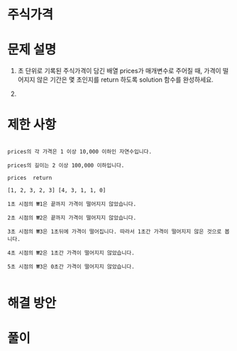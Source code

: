 # 주식가격

# 문제 설명

1. 초 단위로 기록된 주식가격이 담긴 배열 prices가 매개변수로 주어질 때, 가격이 떨어지지 않은 기간은 몇 초인지를 return 하도록 solution 함수를 완성하세요.

2. 

# 제한 사항

```

prices의 각 가격은 1 이상 10,000 이하인 자연수입니다.

prices의 길이는 2 이상 100,000 이하입니다.

prices	return

[1, 2, 3, 2, 3]	[4, 3, 1, 1, 0]

1초 시점의 ₩1은 끝까지 가격이 떨어지지 않았습니다.

2초 시점의 ₩2은 끝까지 가격이 떨어지지 않았습니다.

3초 시점의 ₩3은 1초뒤에 가격이 떨어집니다. 따라서 1초간 가격이 떨어지지 않은 것으로 봅니다.

4초 시점의 ₩2은 1초간 가격이 떨어지지 않았습니다.

5초 시점의 ₩3은 0초간 가격이 떨어지지 않았습니다.


```

# 해결 방안

# 풀이